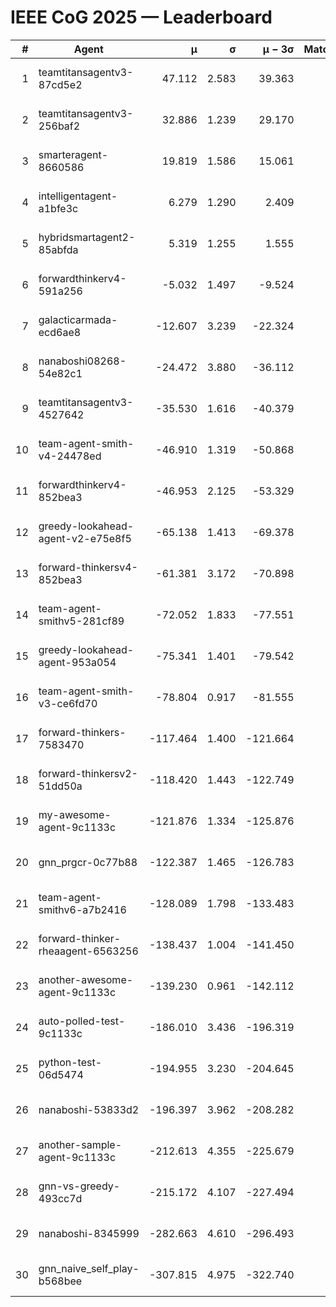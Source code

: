 # IEEE CoG 2025 — Leaderboard

| # | Agent | μ | σ | μ − 3σ | Matches | Updated |
|---:|---|---:|---:|---:|---:|---|
| 1 | teamtitansagentv3-87cd5e2 | 47.112 | 2.583 | 39.363 | 640 | 2025-08-26 23:56 |
| 2 | teamtitansagentv3-256baf2 | 32.886 | 1.239 | 29.170 | 800 | 2025-08-26 23:56 |
| 3 | smarteragent-8660586 | 19.819 | 1.586 | 15.061 | 480 | 2025-08-26 23:56 |
| 4 | intelligentagent-a1bfe3c | 6.279 | 1.290 | 2.409 | 617 | 2025-08-26 23:56 |
| 5 | hybridsmartagent2-85abfda | 5.319 | 1.255 | 1.555 | 581 | 2025-08-26 23:56 |
| 6 | forwardthinkerv4-591a256 | -5.032 | 1.497 | -9.524 | 688 | 2025-08-26 23:56 |
| 7 | galacticarmada-ecd6ae8 | -12.607 | 3.239 | -22.324 | 760 | 2025-08-26 23:56 |
| 8 | nanaboshi08268-54e82c1 | -24.472 | 3.880 | -36.112 | 600 | 2025-08-26 23:56 |
| 9 | teamtitansagentv3-4527642 | -35.530 | 1.616 | -40.379 | 620 | 2025-08-26 23:56 |
| 10 | team-agent-smith-v4-24478ed | -46.910 | 1.319 | -50.868 | 580 | 2025-08-26 23:56 |
| 11 | forwardthinkerv4-852bea3 | -46.953 | 2.125 | -53.329 | 556 | 2025-08-26 23:56 |
| 12 | greedy-lookahead-agent-v2-e75e8f5 | -65.138 | 1.413 | -69.378 | 698 | 2025-08-26 23:56 |
| 13 | forward-thinkersv4-852bea3 | -61.381 | 3.172 | -70.898 | 622 | 2025-08-26 23:56 |
| 14 | team-agent-smithv5-281cf89 | -72.052 | 1.833 | -77.551 | 780 | 2025-08-26 23:56 |
| 15 | greedy-lookahead-agent-953a054 | -75.341 | 1.401 | -79.542 | 598 | 2025-08-26 23:56 |
| 16 | team-agent-smith-v3-ce6fd70 | -78.804 | 0.917 | -81.555 | 760 | 2025-08-26 23:56 |
| 17 | forward-thinkers-7583470 | -117.464 | 1.400 | -121.664 | 720 | 2025-08-26 23:56 |
| 18 | forward-thinkersv2-51dd50a | -118.420 | 1.443 | -122.749 | 702 | 2025-08-26 23:56 |
| 19 | my-awesome-agent-9c1133c | -121.876 | 1.334 | -125.876 | 880 | 2025-08-26 23:56 |
| 20 | gnn_prgcr-0c77b88 | -122.387 | 1.465 | -126.783 | 600 | 2025-08-26 23:56 |
| 21 | team-agent-smithv6-a7b2416 | -128.089 | 1.798 | -133.483 | 800 | 2025-08-26 23:56 |
| 22 | forward-thinker-rheaagent-6563256 | -138.437 | 1.004 | -141.450 | 902 | 2025-08-26 23:56 |
| 23 | another-awesome-agent-9c1133c | -139.230 | 0.961 | -142.112 | 720 | 2025-08-26 23:56 |
| 24 | auto-polled-test-9c1133c | -186.010 | 3.436 | -196.319 | 480 | 2025-08-26 23:56 |
| 25 | python-test-06d5474 | -194.955 | 3.230 | -204.645 | 560 | 2025-08-26 23:56 |
| 26 | nanaboshi-53833d2 | -196.397 | 3.962 | -208.282 | 520 | 2025-08-26 23:56 |
| 27 | another-sample-agent-9c1133c | -212.613 | 4.355 | -225.679 | 800 | 2025-08-26 23:56 |
| 28 | gnn-vs-greedy-493cc7d | -215.172 | 4.107 | -227.494 | 660 | 2025-08-26 23:56 |
| 29 | nanaboshi-8345999 | -282.663 | 4.610 | -296.493 | 860 | 2025-08-26 23:56 |
| 30 | gnn_naive_self_play-b568bee | -307.815 | 4.975 | -322.740 | 540 | 2025-08-26 23:56 |
